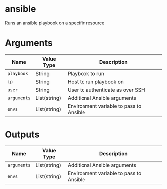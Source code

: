 # ansible

Runs an ansible playbook on a specific resource

# Arguments

| Name                      | Value Type   | Description
|---------------------------| ------------ | -----------
|`playbook`                 | String       | Playbook to run
|`ip`                       | String       | Host to run playbook on
|`user`                     | String       | User to authenticate as over SSH
|`arguments`                | List(string) | Additional Ansible arguments
|`envs`                     | List(string) | Environment variable to pass to Ansible


# Outputs

| Name                      | Value Type   | Description
|---------------------------| ------------ | -----------
|`arguments`                | List(string) | Additional Ansible arguments
|`envs`                     | List(string) | Environment variable to pass to Ansible
